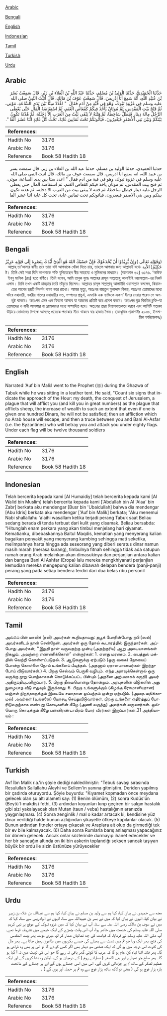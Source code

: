 [Arabic](#arabic)

[Bengali](#bengali)

[English](#english)

[Indonesian](#indonesian)

[Tamil](#tamil)

[Turkish](#turkish)

[Urdu](#urdu)

## Arabic


<div dir="rtl" lang="ar" style={{fontSize:'larger',backgroundColor:'#f8f9fa',padding:20}}>
حَدَّثَنَا الْحُمَيْدِيُّ، حَدَّثَنَا الْوَلِيدُ بْنُ مُسْلِمٍ، حَدَّثَنَا عَبْدُ اللَّهِ بْنُ الْعَلاَءِ بْنِ زَبْرٍ، قَالَ سَمِعْتُ بُسْرَ بْنَ عُبَيْدِ اللَّهِ، أَنَّهُ سَمِعَ أَبَا إِدْرِيسَ، قَالَ سَمِعْتُ عَوْفَ بْنَ مَالِكٍ، قَالَ أَتَيْتُ النَّبِيَّ صلى الله عليه وسلم فِي غَزْوَةِ تَبُوكَ، وَهْوَ فِي قُبَّةٍ مِنْ أَدَمٍ فَقَالَ ‏ "‏ اعْدُدْ سِتًّا بَيْنَ يَدَىِ السَّاعَةِ، مَوْتِي، ثُمَّ فَتْحُ بَيْتِ الْمَقْدِسِ، ثُمَّ مُوتَانٌ يَأْخُذُ فِيكُمْ كَقُعَاصِ الْغَنَمِ، ثُمَّ اسْتِفَاضَةُ الْمَالِ حَتَّى يُعْطَى الرَّجُلُ مِائَةَ دِينَارٍ فَيَظَلُّ سَاخِطًا، ثُمَّ فِتْنَةٌ لاَ يَبْقَى بَيْتٌ مِنَ الْعَرَبِ إِلاَّ دَخَلَتْهُ، ثُمَّ هُدْنَةٌ تَكُونُ بَيْنَكُمْ وَبَيْنَ بَنِي الأَصْفَرِ فَيَغْدِرُونَ، فَيَأْتُونَكُمْ تَحْتَ ثَمَانِينَ غَايَةً، تَحْتَ كُلِّ غَايَةٍ اثْنَا عَشَرَ أَلْفًا ‏"‏‏.‏
</div>
<div style={{backgroundColor:'#f8f9fa',padding:20, marginBottom: 10}}><table> <thead> <tr> <th>References:</th> <th></th> </tr> </thead> <tbody><tr><td>Hadith No</td><td>3176</td></tr><tr><td>Arabic No</td><td>3176</td></tr><tr><td>Reference</td><td>Book 58 Hadith 18</td></tr></tbody></table></div>


<div dir="rtl" lang="ar" style={{fontSize:'larger',backgroundColor:'#f8f9fa',padding:20}}>
حدثنا الحميدي، حدثنا الوليد بن مسلم، حدثنا عبد الله بن العلاء بن زبر، قال سمعت بسر بن عبيد الله، انه سمع ابا ادريس، قال سمعت عوف بن مالك، قال اتيت النبي صلى الله عليه وسلم في غزوة تبوك، وهو في قبة من ادم فقال " اعدد ستا بين يدى الساعة، موتي، ثم فتح بيت المقدس، ثم موتان ياخذ فيكم كقعاص الغنم، ثم استفاضة المال حتى يعطى الرجل ماية دينار فيظل ساخطا، ثم فتنة لا يبقى بيت من العرب الا دخلته، ثم هدنة تكون بينكم وبين بني الاصفر فيغدرون، فياتونكم تحت ثمانين غاية، تحت كل غاية اثنا عشر الفا
</div>
<div style={{backgroundColor:'#f8f9fa',padding:20, marginBottom: 10}}><table> <thead> <tr> <th>References:</th> <th></th> </tr> </thead> <tbody><tr><td>Hadith No</td><td>3176</td></tr><tr><td>Arabic No</td><td>3176</td></tr><tr><td>Reference</td><td>Book 58 Hadith 18</td></tr></tbody></table></div>

## Bengali


<div dir="rtl" lang="bn" style={{fontSize:'larger',backgroundColor:'#f8f9fa',padding:20}}>
(وَقَوْلِهِ تَعَالَى )وَإِنْ يُّرِيْدُوْا أَنْ يَّخْدَعُوْكَ فَإِنَّ حَسْبَكَ اللهُ هُوَ الَّذِيْٓ أَيَّدَكَ بِنَصْرِهٰ إِلَى قَوْلِهِ عَزِيْزٌ حَكِيْمٌ( الأية আল্লাহ্ তা‘আলার বাণীঃ তবে তারা যদি আপনাকে ধোঁকা দিতে চায়, তাহলে আপনার জন্য আল্লাহই যথেষ্ট। তিনি সেই সত্তা যিনি আপনাকে শক্তি যুগিয়েছেন স্বীয় সাহায্যে ও মুমিনদের মাধ্যমে। (আনফাল ৬২) ৩১৭৬. ‘আউফ ইবনু মালিক (রাঃ) হতে বর্ণিত। তিনি বলেন, আমি তাবুক যুদ্ধে আল্লাহর রাসূল সাল্লাল্লাহু আলাইহি ওয়াসাল্লাম-এর নিকট এলাম। তিনি তখন একটি চামড়ার তৈরি তাঁবুতে ছিলেন। আল্লাহর রাসূল সাল্লাল্লাহু আলাইহি ওয়াসাল্লাম বললেন, কিয়ামতের আগের ছয়টি নিদর্শন গণনা করে রাখো। আমার মৃত্যু, অতঃপর বায়তুল মুকাদ্দাস বিজয়, অতঃপর তোমাদের মধ্যে ঘটবে মহামারী, বকরীর পালের মহামারীর মত, সম্পদের প্রাচুর্য, এমনকি এক ব্যক্তিকে একশ’ দ্বীনার দেয়ার পরেও সে অসন্তুষ্ট থাকবে। অতঃপর এমন এক ফিতনা আসবে যা আরবের প্রতিটি ঘরে প্রবেশ করবে। অতঃপর যুদ্ধ বিরতির চুক্তি-যা তোমাদের ও বানী আসফার বা রোমকদের মধ্যে সম্পাদিত হবে। অতঃপর তারা বিশ্বাসঘাতকতা করবে এবং আশিটি পতাকা উড়িয়ে তোমাদের বিপক্ষে আসবে; প্রত্যেক পতাকার নীচে থাকবে বার হাজার সৈন্য। (আধুনিক প্রকাশনীঃ ২৯৩৮, ইসলামিক ফাউন্ডেশনঃ)
</div>
<div style={{backgroundColor:'#f8f9fa',padding:20, marginBottom: 10}}><table> <thead> <tr> <th>References:</th> <th></th> </tr> </thead> <tbody><tr><td>Hadith No</td><td>3176</td></tr><tr><td>Arabic No</td><td>3176</td></tr><tr><td>Reference</td><td>Book 58 Hadith 18</td></tr></tbody></table></div>

## English


<div dir="ltr" lang="en" style={{fontSize:'larger',backgroundColor:'#f8f9fa',padding:20}}>
Narrated 'Auf bin Mali:I went to the Prophet (ﷺ) during the Ghazwa of Tabuk while he was sitting in a leather tent. He said, "Count six signs that indicate the approach of the Hour: my death, the conquest of Jerusalem, a plague that will afflict you (and kill you in great numbers) as the plague that afflicts sheep, the increase of wealth to such an extent that even if one is given one hundred Dinars, he will not be satisfied; then an affliction which no Arab house will escape, and then a truce between you and Bani Al-Asfar (i.e. the Byzantines) who will betray you and attack you under eighty flags. Under each flag will be twelve thousand soldiers
</div>
<div style={{backgroundColor:'#f8f9fa',padding:20, marginBottom: 10}}><table> <thead> <tr> <th>References:</th> <th></th> </tr> </thead> <tbody><tr><td>Hadith No</td><td>3176</td></tr><tr><td>Arabic No</td><td>3176</td></tr><tr><td>Reference</td><td>Book 58 Hadith 18</td></tr></tbody></table></div>

## Indonesian


<div dir="ltr" lang="id" style={{fontSize:'larger',backgroundColor:'#f8f9fa',padding:20}}>
Telah bercerita kepada kami [Al Humaidiy] telah bercerita kepada kami [Al Walid bin Muslim] telah bercerita kepada kami ['Abdullah bin Al 'Alaa' bin Zabr] berkata aku mendengar [Busr bin 'Ubaidullah] bahwa dia mendengar [Abu Idris] berkata aku mendengar ['Auf bin Malik] berkata; "Aku menemui Nabi shallallahu 'alaihi wasallam ketika terjadi perang Tabuk saat Beliau sedang berada di tenda terbuat dari kulit yang disamak. Beliau bersabda: "Hitunglah enam perkara yang akan timbul menjelang hari qiyamat. Kematianku, dibebaskannya Baitul Maqdis, kematian yang menyerang kalian bagaikan penyakit yang menyerang kambing sehingga mati seketika, melimpahnya harta hingga ada seseorang yang diberi seratus dinar namun masih marah (merasa kurang), timbulnya fitnah sehingga tidak ada satupun rumah orang Arab melainkan akan dimasukinya dan perjanjian antara kalian dan bangsa Bani Al Ashfar (Eropa) lalu mereka mengkhiyanati perjanjian kemudian mereka mengepung kalian dibawah delapan bendera (panji-panji) perang yang pada setiap bendera terdiri dari dua belas ribu personil
</div>
<div style={{backgroundColor:'#f8f9fa',padding:20, marginBottom: 10}}><table> <thead> <tr> <th>References:</th> <th></th> </tr> </thead> <tbody><tr><td>Hadith No</td><td>3176</td></tr><tr><td>Arabic No</td><td>3176</td></tr><tr><td>Reference</td><td>Book 58 Hadith 18</td></tr></tbody></table></div>

## Tamil


<div dir="ltr" lang="ta" style={{fontSize:'larger',backgroundColor:'#f8f9fa',padding:20}}>
அவ்ஃப் பின் மாலிக் (ரலி) அவர்கள் கூறியதாவது: தபூக் போரின்போது நபி (ஸல்) அவர்களிடம் நான் சென்றேன். அவர்கள் ஒரு தோல் கூடாரத்தில் இருந்தார்கள். அப்போது அவர்கள், ‘‘இறுதி நாள் வருவதற்கு முன்பு (அதற்குரிய) ஆறு அடையாளங்கள் நிகழும். அவற்றை எண்ணிக்கொள்” என்றார்கள்: 1. எனது மரணம். 2. பைத்துல் மக்திஸ் வெற்றி கொள்ளப்படுதல். 3. ஆடுகளுக்கு ஏற்படும் (ஒரு வகை) நோயைப் போன்ற கொள்ளை நோய் உங்களைப் பீடித்தல். (அதனால் ஏராளமானவர்கள் இறந்துபோய் விடுவார்கள்.) 4. பிறகு செல்வம் பெருகி வழியும். எந்த அளவுக்கென்றால் ஒரு வருக்கு நூறு பொற்காசுகள் கொடுக்கப்பட்ட பின்பும் (அதனை அற்பமாகக் கருதி) அவர் அதிருப்தியுடனிருப்பார். 5. பிறகு தீமையொன்று தோன்றும். அரபுகளின் வீடுகளில் அது நுழையாத வீடு எதுவும் இருக்காது. 6. பிறகு உங்களுக்கும் (கிழக்கு ரோமானியரான) மஞ்சள் நிறத்தாருக்கும் இடையே சமாதான ஒப்பந்தம் ஒன்று ஏற்படும். (அதை மதிக்காமல்) அவர்கள் (உங்களை) மோசடி செய்துவிடுவார்கள். பிறகு உங்களை எதிர்த்துப் போரிடுவதற்காக எண்பது கொடிகளின் கீழே (அணி வகுத்து) அவர்கள் வருவார்கள். ஒவ்வொரு கொடிக்கும் கீழே பன்னிரண்டாயிரம் போர் வீரர்கள் இருப்பார்கள்.31 அத்தியாயம் :
</div>
<div style={{backgroundColor:'#f8f9fa',padding:20, marginBottom: 10}}><table> <thead> <tr> <th>References:</th> <th></th> </tr> </thead> <tbody><tr><td>Hadith No</td><td>3176</td></tr><tr><td>Arabic No</td><td>3176</td></tr><tr><td>Reference</td><td>Book 58 Hadith 18</td></tr></tbody></table></div>

## Turkish


<div dir="ltr" lang="tr" style={{fontSize:'larger',backgroundColor:'#f8f9fa',padding:20}}>
Avf İbn Malik r.a.'in şöyle dediği nakledilmiştir: "Tebuk savaşı sırasında Resulullah Sallallahu Aleyhi ve Sellem'in yanına gitmiştim. Deriden yapılmış bir çadırda oturuyordu. Şöyle buyurdu: "Kıyamet kopmadan önce meydana gelecek olan şu altı alameti say: (1) Benim ölümüm, (2) sonra Kudüs'ün (Beytü'l-makdis) fethi, (3) ardından koyunları kırıp geçiren bir salgın hastalık gibi sizi yakalayacak olan Mutan (taun / veba) hastalığının aranızda yaygınlaşması. (4) Sonra zenginlik / mal o kadar artacak ki, kendisine yüz dinar verildiği halde bunun azlığından şikayetle öfkeye kapılanlar olacak. (5) Bunun ardından fitneler ortaya çıkacak ve Araplara ait olup da girmediği tek bir ev bile kalmayacak. (6) Daha sonra Rumlarla barış anlaşması yapacağınız bir dönem gelecek. Ancak onlar sözlerinde durmayıp ihanet edecekler ve her bir sancağın altında on iki bin askerin toplandığı seksen sancak taşıyan büyük bir ordu ile sizin üstünüze yürüyecekler
</div>
<div style={{backgroundColor:'#f8f9fa',padding:20, marginBottom: 10}}><table> <thead> <tr> <th>References:</th> <th></th> </tr> </thead> <tbody><tr><td>Hadith No</td><td>3176</td></tr><tr><td>Arabic No</td><td>3176</td></tr><tr><td>Reference</td><td>Book 58 Hadith 18</td></tr></tbody></table></div>

## Urdu


<div dir="rtl" lang="ur" style={{fontSize:'larger',backgroundColor:'#f8f9fa',padding:20}}>
مجھ سے حمیدی نے بیان کیا، کہا ہم سے ولید بن مسلم نے بیان کیا، کہا ہم سے عبداللہ بن علاء بن زبیر نے بیان کیا، انہوں نے بیان کیا کہ میں نے بسر بن عبیداللہ سے سنا، انہوں نے ابوادریس سے سنا، کہا کہ میں نے عوف بن مالک رضی اللہ عنہ سے سنا، آپ نے بیان کیا کہ میں غزوہ تبوک کے موقع پر نبی کریم صلی اللہ علیہ وسلم کی خدمت میں حاضر ہوا، آپ اس وقت چمڑے کے ایک خیمے میں تشریف فرما تھے۔ آپ صلی اللہ علیہ وسلم نے فرمایا، کہ قیامت کی چھ نشانیاں شمار کر لو، میری موت، پھر بیت المقدس کی فتح، پھر ایک وبا جو تم میں شدت سے پھیلے گی جیسے بکریوں میں طاعون پھیل جاتا ہے۔ پھر مال کی کثرت اس درجہ میں ہو گی کہ ایک شخص سو دینار بھی اگر کسی کو دے گا تو اس پر بھی وہ ناراض ہو گا۔ پھر فتنہ اتنا تباہ کن عام ہو گا کہ عرب کا کوئی گھر باقی نہ رہے گا جو اس کی لپیٹ میں نہ آ گیا ہو گا۔ پھر صلح جو تمہارے اور بنی الاصفر ( نصارائے روم ) کے درمیان ہو گی، لیکن وہ دغا کریں گے اور ایک عظیم لشکر کے ساتھ تم پر چڑھائی کریں گے۔ اس میں اسی جھنڈے ہوں گے اور ہر جھنڈے کے ماتحت بارہ ہزار فوج ہو گی ( یعنی نو لاکھ ساٹھ ہزار فوج سے وہ تم پر حملہ آور ہوں گے ) ۔
</div>
<div style={{backgroundColor:'#f8f9fa',padding:20, marginBottom: 10}}><table> <thead> <tr> <th>References:</th> <th></th> </tr> </thead> <tbody><tr><td>Hadith No</td><td>3176</td></tr><tr><td>Arabic No</td><td>3176</td></tr><tr><td>Reference</td><td>Book 58 Hadith 18</td></tr></tbody></table></div>
